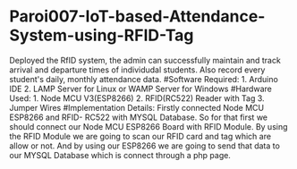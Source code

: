 # Paroi007-IoT-based-Attendance-System-using-RFID-Tag
Deployed the RfID system, the admin can successfully maintain and track arrival and departure times of individudal students. Also record every student's daily, monthly attendance data.
#Software Required:
    1. Arduino IDE
    2. LAMP Server for Linux or WAMP Server for Windows
#Hardware Used:
    1. Node MCU V3(ESP8266) 
    2. RFID(RC522) Reader with Tag
    3. Jumper Wires
#Implementation Details:
Firstly connected Node MCU ESP8266 and RFID- RC522 with MYSQL Database. So for that first we should connect our Node MCU ESP8266 Board with RFID Module. By using the RFID Module we are going to scan our RFID card and tag which are allow or not. And by using our ESP8266 we are going to send that data to our MYSQL  Database which is connect through a php page. 
  
